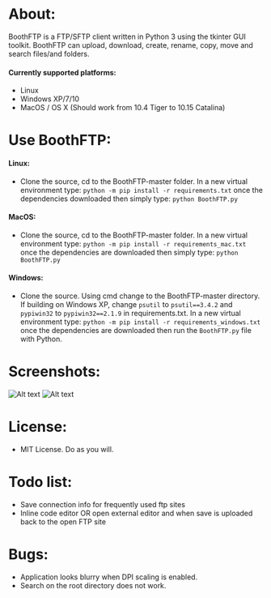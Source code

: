 # About:
BoothFTP is a FTP/SFTP client written in Python 3 using the tkinter GUI toolkit. BoothFTP can upload, download, create, rename, copy, move and search files/and folders.
#### Currently supported platforms:
+ Linux
+ Windows XP/7/10
+ MacOS / OS X (Should work from 10.4 Tiger to 10.15 Catalina)

# Use BoothFTP:

#### Linux:
+  Clone the source, cd to the BoothFTP-master folder. In a new virtual environment type: `python -m pip install -r requirements.txt` once the dependencies
downloaded then simply type: `python BoothFTP.py`

#### MacOS:
+  Clone the source, cd to the BoothFTP-master folder. In a new virtual environment type: `python -m pip install -r requirements_mac.txt` once the dependencies are downloaded then simply type: `python BoothFTP.py`

#### Windows:
+  Clone the source. Using cmd change to the BoothFTP-master directory. If building on Windows XP, change  `psutil` to `psutil==3.4.2` and `pypiwin32` to `pypiwin32==2.1.9` in requirements.txt. In a new virtual environment type: `python -m pip install -r requirements_windows.txt` once the dependencies are downloaded then run the `BoothFTP.py` file with Python.

# Screenshots:
![Alt text](https://raw.github.com/boothlinux/BoothFTP/master/Screenshots/screenshot0.png "Screenshot 0")
![Alt text](https://raw.github.com/boothlinux/BoothFTP/master/Screenshots/screenshot1.png "Screenshot 1")
# License:
+ MIT License. Do as you will.

# Todo list:
+ Save connection info for frequently used ftp sites
+ Inline code editor OR open external editor and when save is uploaded back to the open FTP site

# Bugs:
+ Application looks blurry when DPI scaling is enabled.
+ Search on the root directory does not work.
